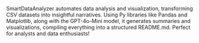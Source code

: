 SmartDataAnalyzer automates data analysis and visualization, transforming CSV datasets into insightful narratives. Using Py libraries like Pandas and Matplotlib, along with the GPT-4o-Mini model, it generates summaries and visualizations, compiling everything into a structured README.md. Perfect for analysts and data enthusiasts!
